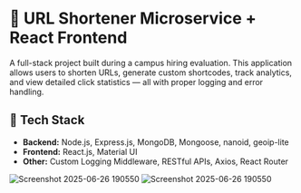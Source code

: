 # 🔗 URL Shortener Microservice + React Frontend

A full-stack project built during a campus hiring evaluation. This application allows users to shorten URLs, generate custom shortcodes, track analytics, and view detailed click statistics — all with proper logging and error handling.

## 🚀 Tech Stack

- **Backend:** Node.js, Express.js, MongoDB, Mongoose, nanoid, geoip-lite
- **Frontend:** React.js, Material UI
- **Other:** Custom Logging Middleware, RESTful APIs, Axios, React Router


![Screenshot 2025-06-26 190550](https://github.com/user-attachments/assets/5a66543f-e732-4255-934c-7ca43136419c)
![Screenshot 2025-06-26 190550](https://github.com/user-attachments/assets/5a66543f-e732-4255-934c-7ca43136419c)
